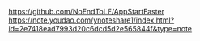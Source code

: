 https://github.com/NoEndToLF/AppStartFaster
https://note.youdao.com/ynoteshare1/index.html?id=2e7418ead7993d20c6dcd5d2e565844f&type=note



